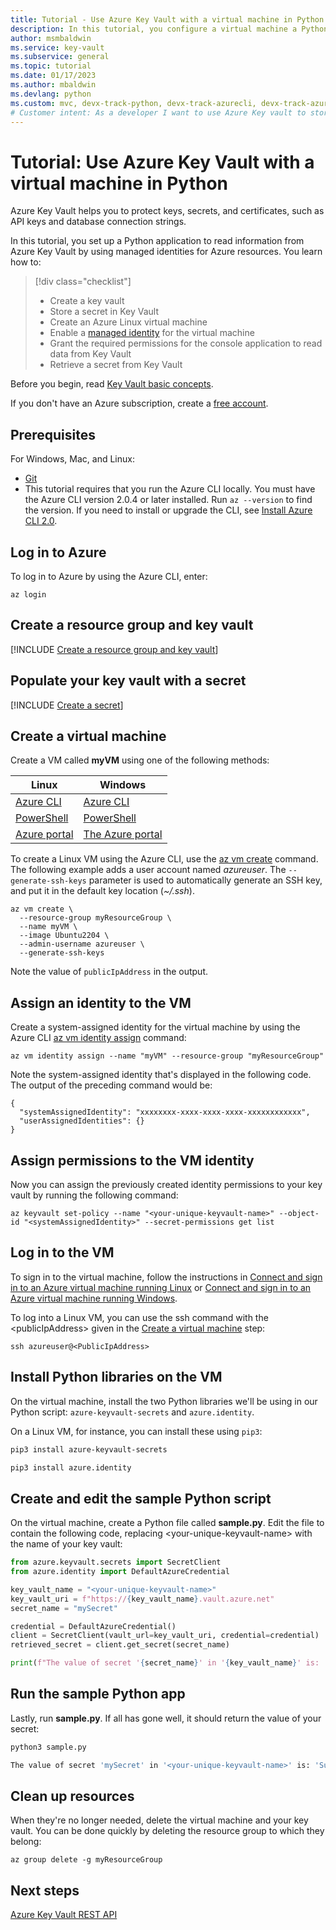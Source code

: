 ```yaml
---
title: Tutorial - Use Azure Key Vault with a virtual machine in Python | Microsoft Docs
description: In this tutorial, you configure a virtual machine a Python application to read a secret from your key vault.
author: msmbaldwin
ms.service: key-vault
ms.subservice: general
ms.topic: tutorial
ms.date: 01/17/2023
ms.author: mbaldwin
ms.devlang: python
ms.custom: mvc, devx-track-python, devx-track-azurecli, devx-track-azurepowershell
# Customer intent: As a developer I want to use Azure Key vault to store secrets for my app, so that they are kept secure.
---
```


# Tutorial: Use Azure Key Vault with a virtual machine in Python

Azure Key Vault helps you to protect keys, secrets, and certificates, such as API keys and database connection strings.

In this tutorial, you set up a Python application to read information from Azure Key Vault by using managed identities for Azure resources. You learn how to:

> [!div class="checklist"]
> * Create a key vault
> * Store a secret in Key Vault
> * Create an Azure Linux virtual machine
> * Enable a [managed identity](../../active-directory/managed-identities-azure-resources/overview.md) for the virtual machine
> * Grant the required permissions for the console application to read data from Key Vault
> * Retrieve a secret from Key Vault

Before you begin, read [Key Vault basic concepts](basic-concepts.md). 

If you don't have an Azure subscription, create a [free account](https://azure.microsoft.com/free/?WT.mc_id=A261C142F).

## Prerequisites

For Windows, Mac, and Linux:
  * [Git](https://git-scm.com/downloads)
  * This tutorial requires that you run the Azure CLI locally. You must have the Azure CLI version 2.0.4 or later installed. Run `az --version` to find the version. If you need to install or upgrade the CLI, see [Install Azure CLI 2.0](/cli/azure/install-azure-cli).

## Log in to Azure

To log in to Azure by using the Azure CLI, enter:

```azurecli
az login
```

## Create a resource group and key vault

[!INCLUDE [Create a resource group and key vault](../../../includes/key-vault-rg-kv-creation.md)]

## Populate your key vault with a secret

[!INCLUDE [Create a secret](../../../includes/key-vault-create-secret.md)]

## Create a virtual machine

Create a VM called **myVM** using one of the following methods:

| Linux | Windows |
|--|--|
| [Azure CLI](../../virtual-machines/linux/quick-create-cli.md) | [Azure CLI](../../virtual-machines/windows/quick-create-cli.md) |
| [PowerShell](../../virtual-machines/linux/quick-create-powershell.md) | [PowerShell](../../virtual-machines/windows/quick-create-powershell.md) |
| [Azure portal](../../virtual-machines/linux/quick-create-portal.md) | [The Azure portal](../../virtual-machines/windows/quick-create-portal.md) |

To create a Linux VM using the Azure CLI, use the [az vm create](/cli/azure/vm) command.  The following example adds a user account named *azureuser*. The `--generate-ssh-keys` parameter is used to automatically generate an SSH key, and put it in the default key location (*~/.ssh*). 

```azurecli-interactive
az vm create \
  --resource-group myResourceGroup \
  --name myVM \
  --image Ubuntu2204 \
  --admin-username azureuser \
  --generate-ssh-keys
```

Note the value of `publicIpAddress` in the output.

## Assign an identity to the VM

Create a system-assigned identity for the virtual machine by using the Azure CLI [az vm identity assign](/cli/azure/vm/identity#az-vm-identity-assign) command:

```azurecli
az vm identity assign --name "myVM" --resource-group "myResourceGroup"
```

Note the system-assigned identity that's displayed in the following code. The output of the preceding command would be: 

```output
{
  "systemAssignedIdentity": "xxxxxxxx-xxxx-xxxx-xxxx-xxxxxxxxxxxx",
  "userAssignedIdentities": {}
}
```

## Assign permissions to the VM identity

Now you can assign the previously created identity permissions to your key vault by running the following command:

```azurecli
az keyvault set-policy --name "<your-unique-keyvault-name>" --object-id "<systemAssignedIdentity>" --secret-permissions get list
```

## Log in to the VM

To sign in to the virtual machine, follow the instructions in [Connect and sign in to an Azure virtual machine running Linux](../../virtual-machines/linux-vm-connect.md) or [Connect and sign in to an Azure virtual machine running Windows](../../virtual-machines/windows/connect-logon.md).


To log into a Linux VM, you can use the ssh command with the \<publicIpAddress\> given in the [Create a virtual machine](#create-a-virtual-machine) step:

```terminal
ssh azureuser@<PublicIpAddress>
```

## Install Python libraries on the VM

On the virtual machine, install the two Python libraries we'll be using in our Python script: `azure-keyvault-secrets` and `azure.identity`.  

On a Linux VM, for instance, you can install these using `pip3`:

```bash
pip3 install azure-keyvault-secrets

pip3 install azure.identity
```

## Create and edit the sample Python script

On the virtual machine, create a Python file called **sample.py**. Edit the file to contain the following code, replacing \<your-unique-keyvault-name\> with the name of your key vault:

```python
from azure.keyvault.secrets import SecretClient
from azure.identity import DefaultAzureCredential

key_vault_name = "<your-unique-keyvault-name>"
key_vault_uri = f"https://{key_vault_name}.vault.azure.net"
secret_name = "mySecret"

credential = DefaultAzureCredential()
client = SecretClient(vault_url=key_vault_uri, credential=credential)
retrieved_secret = client.get_secret(secret_name)

print(f"The value of secret '{secret_name}' in '{key_vault_name}' is: '{retrieved_secret.value}'")
```

## Run the sample Python app

Lastly, run **sample.py**. If all has gone well, it should return the value of your secret:

```bash
python3 sample.py

The value of secret 'mySecret' in '<your-unique-keyvault-name>' is: 'Success!'
```

## Clean up resources

When they're no longer needed, delete the virtual machine and your key vault. You can be done quickly by deleting the resource group to which they belong:

```azurecli
az group delete -g myResourceGroup
```

## Next steps

[Azure Key Vault REST API](/rest/api/keyvault/)
